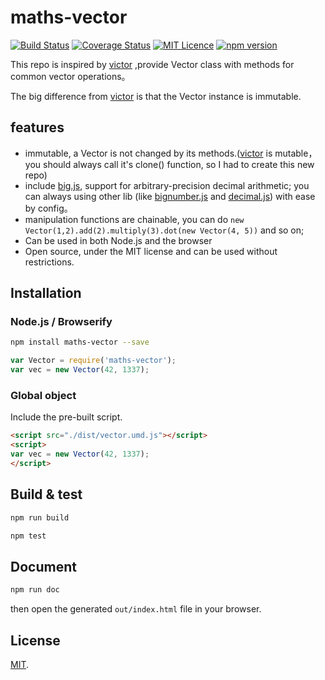 # maths-vector

[![Build Status](https://travis-ci.org/boycgit/maths-vector.svg?branch=master)](https://travis-ci.org/boycgit/maths-vector) [![Coverage Status](https://coveralls.io/repos/github/boycgit/maths-vector/badge.svg?branch=master)](https://coveralls.io/github/boycgit/maths-vector?branch=master) [![MIT Licence](https://badges.frapsoft.com/os/mit/mit.svg?v=103)](https://opensource.org/licenses/mit-license.php) [![npm version](https://badge.fury.io/js/maths-vector.svg)](https://badge.fury.io/js/maths-vector)

This repo is inspired by [victor](https://github.com/maxkueng/victor/) ,provide Vector class with methods for common vector operations。

The big difference from [victor](https://github.com/maxkueng/victor/) is that the Vector instance is immutable. 

## features
 - immutable, a Vector is not changed by its methods.([victor](https://github.com/maxkueng/victor/) is mutable，you should always call it's clone() function, so I had to create this new repo)
 - include [big.js](http://mikemcl.github.io/big.js/), support for arbitrary-precision decimal arithmetic; you can always using other lib (like  [bignumber.js](https://github.com/MikeMcl/bignumber.js/) and [decimal.js](https://github.com/MikeMcl/decimal.js/)) with ease by config。
 - manipulation functions are chainable, you can do `new Vector(1,2).add(2).multiply(3).dot(new Vector(4, 5))` and so on;
 - Can be used in both Node.js and the browser
 - Open source, under the MIT license and can be used without restrictions.


## Installation

### Node.js / Browserify

```bash
npm install maths-vector --save
```

```javascript
var Vector = require('maths-vector');
var vec = new Vector(42, 1337);
```

### Global object

Include the pre-built script.

```html
<script src="./dist/vector.umd.js"></script>
<script>
var vec = new Vector(42, 1337);
</script>
```

## Build & test

```bash
npm run build
```

```bash
npm test
```

## Document

```bash
npm run doc
```

then open the generated `out/index.html` file in your browser.

## License

[MIT](LICENSE).
